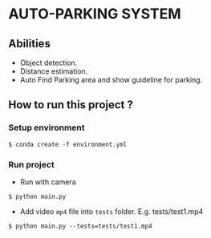 # AUTO-PARKING SYSTEM

## Abilities

- Object detection.
- Distance estimation.
- Auto Find Parking area and show guideline for parking.

## How to run this project ?

### Setup environment

```
$ conda create -f environment.yml
```

### Run project

- Run with camera

```
$ python main.py
```

- Add video `mp4` file into `tests` folder.
  E.g. tests/test1.mp4

```
$ python main.py --tests=tests/test1.mp4
```

